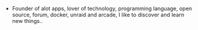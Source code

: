- Founder of alot apps, lover of technology, programming language, open source, forum, docker, unraid and arcade, I like to discover and learn new things..
  <br>











































































































































































































































































































































































































































































































































































































































































































































































































































































































































































































































































































































































































































































































































































































































































































































































































































































































































































































































































































































































































































































































































































































































































